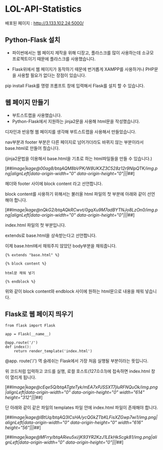 # LOL-API-Statistics
배포된 페이지 : http://3.133.102.24:5000/

## Python-Flask 설치

-   파이썬에서는 웹 페이지 제작을 위해 디장고, 플라스크를 많이 사용하는데 소규모 프로젝트이기 때문에 플라스크를 사용했습니다.
    
-   Flask위에서 웹 페이지가 동작하기 때문에 번거롭게 XAMPP를 사용하거나 PHP문을 사용할 필요가 없다는 장점이 있습니다.
    

pip install Flask를 명령 프롬프트 창에 입력해서 Flask를 설치 할 수 있습니다.

## 웹 페이지 만들기

-   부트스트랩을 사용했습니다.
-   Python-Flask에서 지원하는 jinja2문을 사용해 html문을 작성했습니다.

디자인과 반응형 웹 페이지를 생각해 부트스트랩을 사용해서 만들었습니다.

nav부분과 footer 부분은 다른 페이지로 넘어가더라도 바뀌지 않는 부분이라서 base.html로 만들어 줬습니다.

(jinja2문법을 이용해서 base.html을 기초로 하는 html파일들을 만들 수 있습니다.)

[##_Image|kage@00ag8/btqAQM8bVPK/W8UKXZ3C528z12r9NlpQTK/img.png|alignLeft|data-origin-width="0" data-origin-height="0"|||_##]

헤더와 footer 사이에 block content 라고 선언합니다.

block content를 사용하기 위해서는 불러올 html 파일의 첫 부분에 아래와 같이 선언해야 합니다.

[##_Image|kage@nQkG2/btqAQkRCwvt/0gqXu9M7adBYTNJo8LzOn0/img.png|alignLeft|data-origin-width="0" data-origin-height="0"|||_##]

index.html 파일의 첫 부분입니다. 

extends로 base.html을 상속받는다고 선언합니다.

이제 base.html에서 채워주지 않았던 body부분을 채워줍니다.

```
{% extends "base.html" %}

{% block content %}

html문 채워 넣기

{% endblock %}
```

위와 같이 block content와 endblock 사이에 원하는 html문으로 내용을 채워 넣습니다.

## Flask로 웹 페이지 띄우기

```
from flask import Flask

app = Flask(__name__)

@app.route('/')
def index():
    return render_template('index.html')
```

@app. route('/') 역 슬레쉬는 Flask에서 가장 처음 실행될 부분이라는 뜻입니다.

위 코드처럼 입력하고 코드를 실행, 로컬 호스트(127.0.0.1)에 접속하면 index.html 창이 열리게 됩니다.

[##_Image|kage@cEqe5Q/btqATgteTyk/mEA7xPJSSXT7jluRFNQuOk/img.png|alignLeft|data-origin-width="0" data-origin-height="0" width="614" height="312"|||_##]

단 아래와 같이 같은 파일의 templates 파일 안에 index.html 파일이 존재해야 합니다.

[##_Image|kage@IBtUq/btqAQ3ICsHA/ycQGkZTbKLFisXZGwp7wi1/img.png|alignLeft|data-origin-width="0" data-origin-height="0" width="616" height="56"|||_##]

[##_Image|kage@MFrry/btqARieu5xi/jK93YR2KzJ1LEkHkScgk81/img.png|alignLeft|data-origin-width="0" data-origin-height="0"|||_##]

